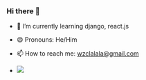 ### Hi there 👋

- 🌱 I’m currently learning django, react.js
- 😄 Pronouns: He/Him
- 📫 How to reach me: wzclalala@gmail.com

- <img src="{BadgeURLHere}" />
<!--
**wongzc/wongzc** is a ✨ _special_ ✨ repository because its `README.md` (this file) appears on your GitHub profile.

Here are some ideas to get you started:

- 🔭 I’m currently working on ...
- 🌱 I’m currently learning ...
- 👯 I’m looking to collaborate on ...
- 🤔 I’m looking for help with ...
- 💬 Ask me about ...
- 📫 How to reach me: ...
- 😄 Pronouns: ...
- ⚡ Fun fact: ...
-->
